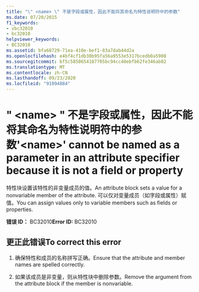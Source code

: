 ```yaml
---
title: "\" <name> \" 不是字段或属性，因此不能将其命名为特性说明符中的参数"
ms.date: 07/20/2015
f1_keywords:
- vbc32010
- bc32010
helpviewer_keywords:
- BC32010
ms.assetid: bfa68729-71ea-410e-bef1-83a7dab44d2a
ms.openlocfilehash: e4bf4cf1db30b95fa56a9553e5317bcedb0a5908
ms.sourcegitcommit: bf5c5850654187705bc94cc40ebfb62fe346ab02
ms.translationtype: MT
ms.contentlocale: zh-CN
ms.lasthandoff: 09/23/2020
ms.locfileid: "91094884"
---
```

# <a name="name-cannot-be-named-as-a-parameter-in-an-attribute-specifier-because-it-is-not-a-field-or-property"></a><span data-ttu-id="8c8b3-102">" \<name> " 不是字段或属性，因此不能将其命名为特性说明符中的参数</span><span class="sxs-lookup"><span data-stu-id="8c8b3-102">'\<name>' cannot be named as a parameter in an attribute specifier because it is not a field or property</span></span>

<span data-ttu-id="8c8b3-103">特性块设置该特性的非变量成员的值。</span><span class="sxs-lookup"><span data-stu-id="8c8b3-103">An attribute block sets a value for a nonvariable member of the attribute.</span></span> <span data-ttu-id="8c8b3-104">可以仅对变量成员（如字段或属性）赋值。</span><span class="sxs-lookup"><span data-stu-id="8c8b3-104">You can assign values only to variable members such as fields or properties.</span></span>  
  
 <span data-ttu-id="8c8b3-105">**错误 ID：** BC32010</span><span class="sxs-lookup"><span data-stu-id="8c8b3-105">**Error ID:** BC32010</span></span>  
  
## <a name="to-correct-this-error"></a><span data-ttu-id="8c8b3-106">更正此错误</span><span class="sxs-lookup"><span data-stu-id="8c8b3-106">To correct this error</span></span>  
  
1. <span data-ttu-id="8c8b3-107">确保特性和成员的名称拼写正确。</span><span class="sxs-lookup"><span data-stu-id="8c8b3-107">Ensure that the attribute and member names are spelled correctly.</span></span>  
  
2. <span data-ttu-id="8c8b3-108">如果该成员是非变量，则从特性块中删除参数。</span><span class="sxs-lookup"><span data-stu-id="8c8b3-108">Remove the argument from the attribute block if the member is nonvariable.</span></span>  
